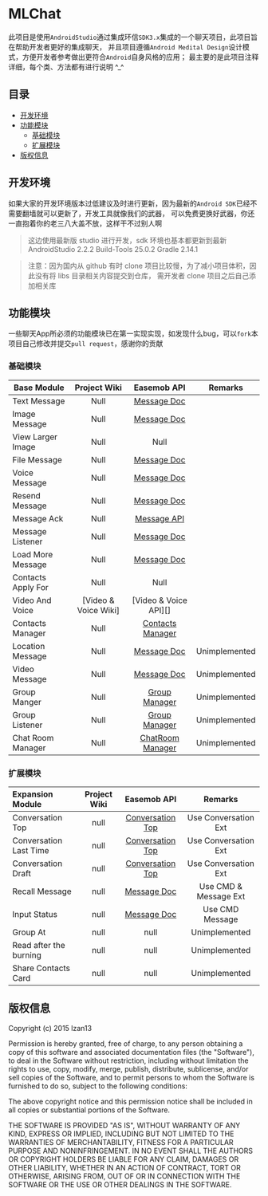 MLChat
======
此项目是使用`AndroidStudio`通过集成环信`SDK3.x`集成的一个聊天项目，此项目旨在帮助开发者更好的集成聊天，
并且项目遵循`Android Medital Design`设计模式，方便开发者参考做出更符合`Android`自身风格的应用；
最主要的是此项目注释详细，每个类、方法都有进行说明 ^_^

目录
-------
- [开发环境](#开发环境)
- [功能模块](#功能模块)
    - [基础模块](#基础模块)
    - [扩展模块](#扩展模块)
- [版权信息](#版权信息)

开发环境
----
如果大家的开发环境版本过低建议及时进行更新，因为最新的`Android SDK`已经不需要翻墙就可以更新了，开发工具就像我们的武器，
可以免费更换好武器，你还一直抱着你的老三八大盖不放，这样干不过别人啊

>这边使用最新版 studio 进行开发，sdk 环境也基本都更新到最新
    AndroidStudio 2.2.2
    Build-Tools 25.0.2
    Gradle 2.14.1


>注意：因为国内从 github 有时 clone 项目比较慢，为了减小项目体积，因此没有将 libs 目录相关内容提交到仓库，
需开发者 clone 项目之后自己添加相关库


功能模块
----
一些聊天App所必须的功能模块已在第一实现实现，如发现什么bug，可以`fork`本项目自己修改并提交`pull request`，感谢你的贡献

### 基础模块
| Base Module        | Project Wiki            | Easemob API           |    Remarks    |
|--------------------|:-----------------------:|:---------------------:|:-------------:|
| Text Message       | Null                    | [Message Doc][]       |               |
| Image Message      | Null                    | [Message Doc][]       |               |
| View Larger Image  | Null                    | Null                  |               |
| File Message       | Null                    | [Message Doc][]       |               |
| Voice Message      | Null                    | [Message Doc][]       |               |
| Resend Message     | Null                    | [Message Doc][]       |               |
| Message Ack        | Null                    | [Message API][]       |               |
| Message Listener   | Null                    | [Message Doc][]       |               |
| Load More Message  | Null                    | [Message Doc][]       |               |
| Contacts Apply For | Null                    | Null                  |               |
| Video And Voice    | [Video & Voice Wiki]    | [Video & Voice API][] |               |
| Contacts Manager   | Null                    | [Contacts Manager][]  |               |
| Location Message   | Null                    | [Message Doc][]       | Unimplemented |
| Video Message      | Null                    | [Message Doc][]       | Unimplemented |
| Group Manger       | Null                    | [Group Manager][]     | Unimplemented |
| Group Listener     | Null                    | [Group Manager][]     | Unimplemented |
| Chat Room Manager  | Null                    | [ChatRoom Manager][]  | Unimplemented |

### 扩展模块
| Expansion Module          | Project Wiki         | Easemob API         |        Remarks         |
|:--------------------------|:--------------------:|:-------------------:|:----------------------:|
| Conversation Top          | null                 | [Conversation Top]  | Use Conversation Ext   |
| Conversation Last Time    | null                 | [Conversation Top]  | Use Conversation Ext   |
| Conversation Draft        | null                 | [Conversation Top]  | Use Conversation Ext   |
| Recall Message            | null                 | [Message Doc]       | Use CMD & Message Ext  |
| Input Status              | null                 | [Message Doc]       | Use CMD Message        |
| Group At                  | null                 | null                | Unimplemented          |
| Read after the burning    | null                 | null                | Unimplemented          |
| Share Contacts Card       | null                 | null                | Unimplemented          |


版权信息
----

Copyright (c) 2015 lzan13

Permission is hereby granted, free of charge, to any person obtaining a copy of this software and associated documentation files (the "Software"), to deal in the Software without restriction, including without limitation the rights to use, copy, modify, merge, publish, distribute, sublicense, and/or sell copies of the Software, and to permit persons to whom the Software is furnished to do so, subject to the following conditions:

The above copyright notice and this permission notice shall be included in all copies or substantial portions of the Software.

THE SOFTWARE IS PROVIDED "AS IS", WITHOUT WARRANTY OF ANY KIND, EXPRESS OR IMPLIED, INCLUDING BUT NOT LIMITED TO THE WARRANTIES OF MERCHANTABILITY, FITNESS FOR A PARTICULAR PURPOSE AND NONINFRINGEMENT. IN NO EVENT SHALL THE AUTHORS OR COPYRIGHT HOLDERS BE LIABLE FOR ANY CLAIM, DAMAGES OR OTHER LIABILITY, WHETHER IN AN ACTION OF CONTRACT, TORT OR OTHERWISE, ARISING FROM, OUT OF OR IN CONNECTION WITH THE SOFTWARE OR THE USE OR OTHER DEALINGS IN THE SOFTWARE.


[Message API]: http://www.easemob.com/apidoc/android/chat3.0/classcom_1_1hyphenate_1_1chat_1_1_e_m_message.html 'Message API'
[Message Doc]: http://docs.easemob.com/start/200androidcleintintegration/50singlechat 'Message '
[Call Wiki]: https://github.com/lzan13/MLChat/wiki/VideoAndVoice 'Call Wiki'
[Call API]: http://docs.easemob.com/start/200androidcleintintegration/90realtimeaudio 'Call API'
[Contacts Manager]: http://docs.easemob.com/im/200androidclientintegration/60buddymgmt 'Contacts Manager'
[Group Manager]: http://docs.easemob.com/im/200androidclientintegration/70groupchat 'Group Manager'
[ChatRoom Manager]: http://docs.easemob.com/im/200androidclientintegration/75chatroom 'ChatRoom Manager'

[Conversation Top]: http://www.easemob.com/apidoc/android/chat3.0/classcom_1_1hyphenate_1_1chat_1_1_e_m_conversation.html 'Conversation Top'
